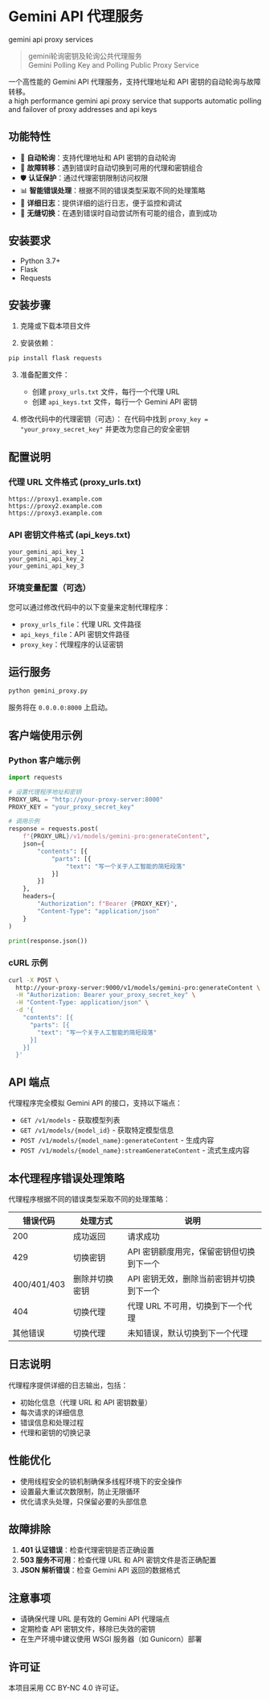 # Gemini API 代理服务
gemini api proxy services

>gemini轮询密钥及轮询公共代理服务\
>Gemini Polling Key and Polling Public Proxy Service

一个高性能的 Gemini API 代理服务，支持代理地址和 API 密钥的自动轮询与故障转移。\
a high performance gemini api proxy service that supports automatic polling and failover of proxy addresses and api keys

## 功能特性

- 🔄 **自动轮询**：支持代理地址和 API 密钥的自动轮询
- 🔧 **故障转移**：遇到错误时自动切换到可用的代理和密钥组合
- 🛡️ **认证保护**：通过代理密钥限制访问权限
- 📊 **智能错误处理**：根据不同的错误类型采取不同的处理策略
- 📝 **详细日志**：提供详细的运行日志，便于监控和调试
- 🔄 **无缝切换**：在遇到错误时自动尝试所有可能的组合，直到成功

## 安装要求

- Python 3.7+
- Flask
- Requests

## 安装步骤

1. 克隆或下载本项目文件

2. 安装依赖：
```bash
pip install flask requests
```

3. 准备配置文件：
   - 创建 `proxy_urls.txt` 文件，每行一个代理 URL
   - 创建 `api_keys.txt` 文件，每行一个 Gemini API 密钥

4. 修改代码中的代理密钥（可选）：
   在代码中找到 `proxy_key = "your_proxy_secret_key"` 并更改为您自己的安全密钥

## 配置说明

### 代理 URL 文件格式 (proxy_urls.txt)
```
https://proxy1.example.com
https://proxy2.example.com
https://proxy3.example.com
```

### API 密钥文件格式 (api_keys.txt)
```
your_gemini_api_key_1
your_gemini_api_key_2
your_gemini_api_key_3
```

### 环境变量配置（可选）
您可以通过修改代码中的以下变量来定制代理程序：
- `proxy_urls_file`：代理 URL 文件路径
- `api_keys_file`：API 密钥文件路径
- `proxy_key`：代理程序的认证密钥

## 运行服务

```bash
python gemini_proxy.py
```

服务将在 `0.0.0.0:8000` 上启动。

## 客户端使用示例

### Python 客户端示例
```python
import requests

# 设置代理程序地址和密钥
PROXY_URL = "http://your-proxy-server:8000"
PROXY_KEY = "your_proxy_secret_key"

# 调用示例
response = requests.post(
    f"{PROXY_URL}/v1/models/gemini-pro:generateContent",
    json={
        "contents": [{
            "parts": [{
                "text": "写一个关于人工智能的简短段落"
            }]
        }]
    },
    headers={
        "Authorization": f"Bearer {PROXY_KEY}",
        "Content-Type": "application/json"
    }
)

print(response.json())
```

### cURL 示例
```bash
curl -X POST \
  http://your-proxy-server:9000/v1/models/gemini-pro:generateContent \
  -H "Authorization: Bearer your_proxy_secret_key" \
  -H "Content-Type: application/json" \
  -d '{
    "contents": [{
      "parts": [{
        "text": "写一个关于人工智能的简短段落"
      }]
    }]
  }'
```

## API 端点

代理程序完全模拟 Gemini API 的接口，支持以下端点：

- `GET /v1/models` - 获取模型列表
- `GET /v1/models/{model_id}` - 获取特定模型信息
- `POST /v1/models/{model_name}:generateContent` - 生成内容
- `POST /v1/models/{model_name}:streamGenerateContent` - 流式生成内容

## 本代理程序错误处理策略

代理程序根据不同的错误类型采取不同的处理策略：

| 错误代码 | 处理方式 | 说明 |
|---------|---------|------|
| 200 | 成功返回 | 请求成功 |
| 429 | 切换密钥 | API 密钥额度用完，保留密钥但切换到下一个 |
| 400/401/403 | 删除并切换密钥 | API 密钥无效，删除当前密钥并切换到下一个 |
| 404 | 切换代理 | 代理 URL 不可用，切换到下一个代理 |
| 其他错误 | 切换代理 | 未知错误，默认切换到下一个代理 |

## 日志说明

代理程序提供详细的日志输出，包括：
- 初始化信息（代理 URL 和 API 密钥数量）
- 每次请求的详细信息
- 错误信息和处理过程
- 代理和密钥的切换记录

## 性能优化

- 使用线程安全的锁机制确保多线程环境下的安全操作
- 设置最大重试次数限制，防止无限循环
- 优化请求头处理，只保留必要的头部信息

## 故障排除

1. **401 认证错误**：检查代理密钥是否正确设置
2. **503 服务不可用**：检查代理 URL 和 API 密钥文件是否正确配置
3. **JSON 解析错误**：检查 Gemini API 返回的数据格式

## 注意事项

- 请确保代理 URL 是有效的 Gemini API 代理端点
- 定期检查 API 密钥文件，移除已失效的密钥
- 在生产环境中建议使用 WSGI 服务器（如 Gunicorn）部署

## 许可证

本项目采用 CC BY-NC 4.0 许可证。
